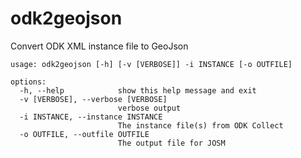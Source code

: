 # odk2geojson

Convert ODK XML instance file to GeoJson

	usage: odk2geojson [-h] [-v [VERBOSE]] -i INSTANCE [-o OUTFILE]

	options:
	  -h, --help            show this help message and exit
	  -v [VERBOSE], --verbose [VERBOSE]
							verbose output
	  -i INSTANCE, --instance INSTANCE
							The instance file(s) from ODK Collect
	  -o OUTFILE, --outfile OUTFILE
							The output file for JOSM
